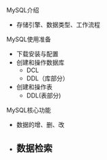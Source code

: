 MySQL介绍

- 存储引擎、数据类型、工作流程

MySQL使用准备

- 下载安装与配置
- 创建和操作数据库
  - DCL
  - DDL（库部分）
- 创建和操作表
  - DDL(表部分)

MySQL核心功能

- 数据的增、删、改
- 数据检索
  - 